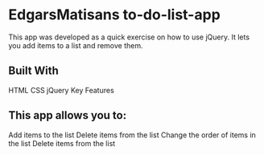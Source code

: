 # EdgarsMatisans to-do-list-app
This app was developed as a quick exercise on how to use jQuery. It lets you add items to a list and remove them.

## Built With
HTML
CSS
jQuery
Key Features
## This app allows you to:
Add items to the list
Delete items from the list
Change the order of items in the list
Delete items from the list

